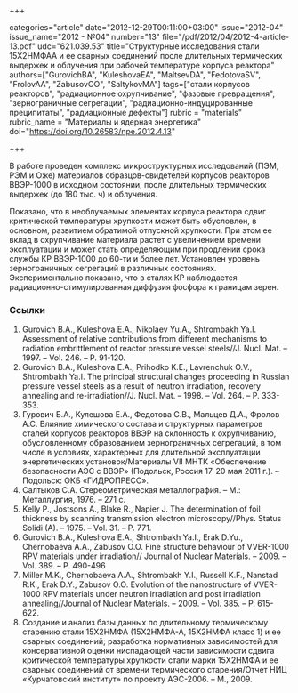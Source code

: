 +++

categories="article"
date="2012-12-29T00:11:00+03:00"
issue="2012-04"
issue_name="2012 - №04"
number="13"
file="/pdf/2012/04/2012-4-article-13.pdf"
udc="621.039.53"
title="Cтруктурные исследования стали 15Х2НМФАА и ее сварных соединений после длительных термических выдержек и облучения при рабочей температуре корпуса реактора"
authors=["GurovichBA", "KuleshovaEA", "MaltsevDA", "FedotovaSV", "FrolovAA", "ZabusovOO", "SaltykovMA"]
tags=["стали корпусов реакторов", "радиационное охрупчивание", "фазовые превращения", "зернограничные сегрегации", "радиационно-индуцированные преципитаты", "радиационные дефекты"]
rubric = "materials"
rubric_name = "Материалы и ядерная энергетика"
doi="https://doi.org/10.26583/npe.2012.4.13"

+++

В работе проведен комплекс микроструктурных исследований (ПЭМ, РЭМ и Оже) материалов образцов-свидетелей корпусов реакторов ВВЭР-1000 в исходном состоянии, после длительных термических выдержек (до 180 тыс. ч) и облучения.

Показано, что в необлучаемых элементах корпуса реактора сдвиг критической температуры хрупкости может быть обусловлен, в основном, развитием обратимой отпускной хрупкости. При этом ее вклад в охрупчивание материала растет с увеличением времени эксплуатации и может стать определяющим при продлении срока службы КР ВВЭР-1000 до 60-ти и более лет. Установлен уровень зернограничных сегрегаций в различных состояниях. Экспериментально показано, что в сталях КР наблюдается радиационно-стимулированная диффузия фосфора к границам зерен.

### Ссылки

1. Gurovich B.A., Kuleshova E.A., Nikolaev Yu.A., Shtrombakh Ya.I. Assessment of relative contributions from different mechanisms to radiation embrittlement of reactor pressure vessel steels//J. Nucl. Mat. – 1997. – Vol. 246. – Р. 91-120.
2. Gurovich B.A., Kuleshova E.A., Prihodko K.E., Lavrenchuk O.V., Shtrombakh Ya.I. The principal structural changes proceeding in Russian pressure vessel steels as a result of neutron irradiation, recovery annealing and re-irradiation//J. Nucl. Mat. – 1998. – Vol. 264. – P. 333-353.
3. Гурович Б.A., Кулешова Е.А., Федотова С.В., Мальцев Д.А., Фролов А.С. Влияние химического состава и структурных параметров сталей корпусов реакторов ВВЭР на склонность к охрупчиванию, обусловленному образованием зернограничных сегрегаций, в том числе в условиях, характерных для длительной эксплуатации энергетических установок/Материалы VII МНТК «Обеспечение безопасности АЭС с ВВЭР» (Подольск, Россия 17-20 мая 2011 г.). – Подольск: ОКБ «ГИДРОПРЕСС».
4. Салтыков С.А. Стереометрическая металлография. – М.: Металлургия, 1976. – 271 с.
5. Kelly P., Jostsons A., Blake R., Napier J. The determination of foil thickness by scanning transmission electron microscopy//Phys. Status Solidi (A). – 1975. – Vol. 31. – P. 771.
6. Gurovich B.A., Kuleshova E.A., Shtrombakh Ya.I., Erak D.Yu., Chernobaeva A.A., Zabusov O.O. Fine structure behaviour of VVER-1000 RPV materials under irradiation// Journal of Nuclear Materials. – 2009. – Vol. 389. – P. 490-496
7. Miller M.K., Chernobaeva A.A., Shtrombakh Y.I., Russell K.F., Nanstad R.K., Erak D.Y., Zabusov O.O. Evolution of the nanostructure of VVER-1000 RPV materials under neutron irradiation and post irradiation annealing//Journal of Nuclear Materials. – 2009. – Vol. 385. – P. 615-622.
8. Создание и анализ базы данных по длительному термическому старению стали 15Х2НМФА (15Х2НМФА-А, 15Х2НМФА класс 1) и ее сварных соединений; разработка нормативных зависимостей для консервативной оценки ниспадающей части зависимости сдвига критической температуры хрупкости стали марки 15Х2НМФА и ее сварных соединений от времени термического старения/Отчет НИЦ «Курчатовский институт» по проекту АЭС-2006. – М., 2009.